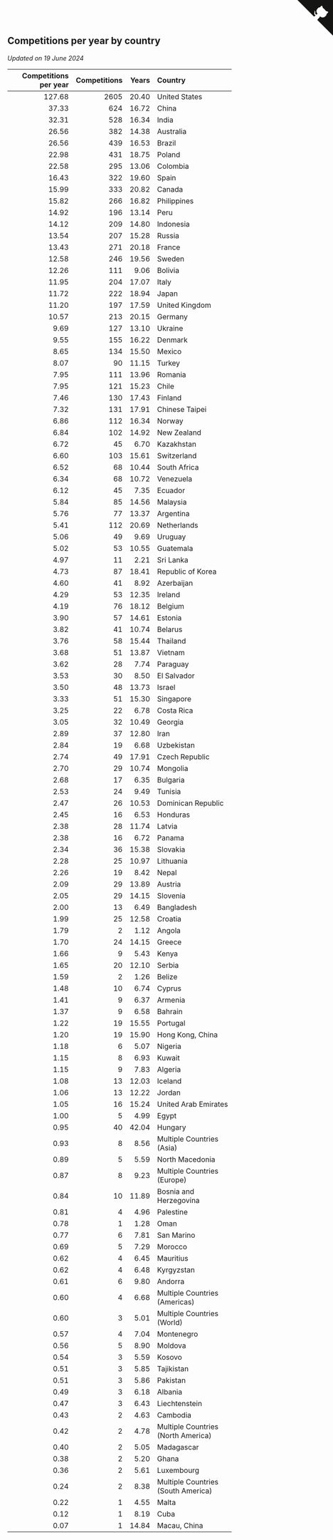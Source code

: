 ## Competitions per year by country

*Updated on 19 June 2024*

| Competitions per year | Competitions | Years | Country |
| ---: | ---: | ---: | :--- |
| 127.68 | 2605 | 20.40 | United States |
| 37.33 | 624 | 16.72 | China |
| 32.31 | 528 | 16.34 | India |
| 26.56 | 382 | 14.38 | Australia |
| 26.56 | 439 | 16.53 | Brazil |
| 22.98 | 431 | 18.75 | Poland |
| 22.58 | 295 | 13.06 | Colombia |
| 16.43 | 322 | 19.60 | Spain |
| 15.99 | 333 | 20.82 | Canada |
| 15.82 | 266 | 16.82 | Philippines |
| 14.92 | 196 | 13.14 | Peru |
| 14.12 | 209 | 14.80 | Indonesia |
| 13.54 | 207 | 15.28 | Russia |
| 13.43 | 271 | 20.18 | France |
| 12.58 | 246 | 19.56 | Sweden |
| 12.26 | 111 | 9.06 | Bolivia |
| 11.95 | 204 | 17.07 | Italy |
| 11.72 | 222 | 18.94 | Japan |
| 11.20 | 197 | 17.59 | United Kingdom |
| 10.57 | 213 | 20.15 | Germany |
| 9.69 | 127 | 13.10 | Ukraine |
| 9.55 | 155 | 16.22 | Denmark |
| 8.65 | 134 | 15.50 | Mexico |
| 8.07 | 90 | 11.15 | Turkey |
| 7.95 | 111 | 13.96 | Romania |
| 7.95 | 121 | 15.23 | Chile |
| 7.46 | 130 | 17.43 | Finland |
| 7.32 | 131 | 17.91 | Chinese Taipei |
| 6.86 | 112 | 16.34 | Norway |
| 6.84 | 102 | 14.92 | New Zealand |
| 6.72 | 45 | 6.70 | Kazakhstan |
| 6.60 | 103 | 15.61 | Switzerland |
| 6.52 | 68 | 10.44 | South Africa |
| 6.34 | 68 | 10.72 | Venezuela |
| 6.12 | 45 | 7.35 | Ecuador |
| 5.84 | 85 | 14.56 | Malaysia |
| 5.76 | 77 | 13.37 | Argentina |
| 5.41 | 112 | 20.69 | Netherlands |
| 5.06 | 49 | 9.69 | Uruguay |
| 5.02 | 53 | 10.55 | Guatemala |
| 4.97 | 11 | 2.21 | Sri Lanka |
| 4.73 | 87 | 18.41 | Republic of Korea |
| 4.60 | 41 | 8.92 | Azerbaijan |
| 4.29 | 53 | 12.35 | Ireland |
| 4.19 | 76 | 18.12 | Belgium |
| 3.90 | 57 | 14.61 | Estonia |
| 3.82 | 41 | 10.74 | Belarus |
| 3.76 | 58 | 15.44 | Thailand |
| 3.68 | 51 | 13.87 | Vietnam |
| 3.62 | 28 | 7.74 | Paraguay |
| 3.53 | 30 | 8.50 | El Salvador |
| 3.50 | 48 | 13.73 | Israel |
| 3.33 | 51 | 15.30 | Singapore |
| 3.25 | 22 | 6.78 | Costa Rica |
| 3.05 | 32 | 10.49 | Georgia |
| 2.89 | 37 | 12.80 | Iran |
| 2.84 | 19 | 6.68 | Uzbekistan |
| 2.74 | 49 | 17.91 | Czech Republic |
| 2.70 | 29 | 10.74 | Mongolia |
| 2.68 | 17 | 6.35 | Bulgaria |
| 2.53 | 24 | 9.49 | Tunisia |
| 2.47 | 26 | 10.53 | Dominican Republic |
| 2.45 | 16 | 6.53 | Honduras |
| 2.38 | 28 | 11.74 | Latvia |
| 2.38 | 16 | 6.72 | Panama |
| 2.34 | 36 | 15.38 | Slovakia |
| 2.28 | 25 | 10.97 | Lithuania |
| 2.26 | 19 | 8.42 | Nepal |
| 2.09 | 29 | 13.89 | Austria |
| 2.05 | 29 | 14.15 | Slovenia |
| 2.00 | 13 | 6.49 | Bangladesh |
| 1.99 | 25 | 12.58 | Croatia |
| 1.79 | 2 | 1.12 | Angola |
| 1.70 | 24 | 14.15 | Greece |
| 1.66 | 9 | 5.43 | Kenya |
| 1.65 | 20 | 12.10 | Serbia |
| 1.59 | 2 | 1.26 | Belize |
| 1.48 | 10 | 6.74 | Cyprus |
| 1.41 | 9 | 6.37 | Armenia |
| 1.37 | 9 | 6.58 | Bahrain |
| 1.22 | 19 | 15.55 | Portugal |
| 1.20 | 19 | 15.90 | Hong Kong, China |
| 1.18 | 6 | 5.07 | Nigeria |
| 1.15 | 8 | 6.93 | Kuwait |
| 1.15 | 9 | 7.83 | Algeria |
| 1.08 | 13 | 12.03 | Iceland |
| 1.06 | 13 | 12.22 | Jordan |
| 1.05 | 16 | 15.24 | United Arab Emirates |
| 1.00 | 5 | 4.99 | Egypt |
| 0.95 | 40 | 42.04 | Hungary |
| 0.93 | 8 | 8.56 | Multiple Countries (Asia) |
| 0.89 | 5 | 5.59 | North Macedonia |
| 0.87 | 8 | 9.23 | Multiple Countries (Europe) |
| 0.84 | 10 | 11.89 | Bosnia and Herzegovina |
| 0.81 | 4 | 4.96 | Palestine |
| 0.78 | 1 | 1.28 | Oman |
| 0.77 | 6 | 7.81 | San Marino |
| 0.69 | 5 | 7.29 | Morocco |
| 0.62 | 4 | 6.45 | Mauritius |
| 0.62 | 4 | 6.48 | Kyrgyzstan |
| 0.61 | 6 | 9.80 | Andorra |
| 0.60 | 4 | 6.68 | Multiple Countries (Americas) |
| 0.60 | 3 | 5.01 | Multiple Countries (World) |
| 0.57 | 4 | 7.04 | Montenegro |
| 0.56 | 5 | 8.90 | Moldova |
| 0.54 | 3 | 5.59 | Kosovo |
| 0.51 | 3 | 5.85 | Tajikistan |
| 0.51 | 3 | 5.86 | Pakistan |
| 0.49 | 3 | 6.18 | Albania |
| 0.47 | 3 | 6.43 | Liechtenstein |
| 0.43 | 2 | 4.63 | Cambodia |
| 0.42 | 2 | 4.78 | Multiple Countries (North America) |
| 0.40 | 2 | 5.05 | Madagascar |
| 0.38 | 2 | 5.20 | Ghana |
| 0.36 | 2 | 5.61 | Luxembourg |
| 0.24 | 2 | 8.38 | Multiple Countries (South America) |
| 0.22 | 1 | 4.55 | Malta |
| 0.12 | 1 | 8.19 | Cuba |
| 0.07 | 1 | 14.84 | Macau, China |


<a href="https://github.com/jonatanklosko/wca_statistics" class="github-corner" aria-label="View source on Github"><svg width="80" height="80" viewBox="0 0 250 250" style="fill:#151513; color:#fff; position: absolute; top: 0; border: 0; right: 0;" aria-hidden="true"><path d="M0,0 L115,115 L130,115 L142,142 L250,250 L250,0 Z"></path><path d="M128.3,109.0 C113.8,99.7 119.0,89.6 119.0,89.6 C122.0,82.7 120.5,78.6 120.5,78.6 C119.2,72.0 123.4,76.3 123.4,76.3 C127.3,80.9 125.5,87.3 125.5,87.3 C122.9,97.6 130.6,101.9 134.4,103.2" fill="currentColor" style="transform-origin: 130px 106px;" class="octo-arm"></path><path d="M115.0,115.0 C114.9,115.1 118.7,116.5 119.8,115.4 L133.7,101.6 C136.9,99.2 139.9,98.4 142.2,98.6 C133.8,88.0 127.5,74.4 143.8,58.0 C148.5,53.4 154.0,51.2 159.7,51.0 C160.3,49.4 163.2,43.6 171.4,40.1 C171.4,40.1 176.1,42.5 178.8,56.2 C183.1,58.6 187.2,61.8 190.9,65.4 C194.5,69.0 197.7,73.2 200.1,77.6 C213.8,80.2 216.3,84.9 216.3,84.9 C212.7,93.1 206.9,96.0 205.4,96.6 C205.1,102.4 203.0,107.8 198.3,112.5 C181.9,128.9 168.3,122.5 157.7,114.1 C157.9,116.9 156.7,120.9 152.7,124.9 L141.0,136.5 C139.8,137.7 141.6,141.9 141.8,141.8 Z" fill="currentColor" class="octo-body"></path></svg></a><style>.github-corner:hover .octo-arm{animation:octocat-wave 560ms ease-in-out}@keyframes octocat-wave{0%,100%{transform:rotate(0)}20%,60%{transform:rotate(-25deg)}40%,80%{transform:rotate(10deg)}}@media (max-width:500px){.github-corner:hover .octo-arm{animation:none}.github-corner .octo-arm{animation:octocat-wave 560ms ease-in-out}}</style>
